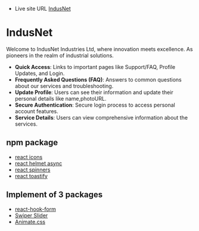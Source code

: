 - Live site URL [IndusNet](https://b9a9-industrial-website.web.app/)

# IndusNet

Welcome to IndusNet Industries Ltd, where innovation meets excellence.
As pioneers in the realm of industrial solutions.

- **Quick Access**: Links to important pages like Support/FAQ, Profile Updates, and Login.
- **Frequently Asked Questions (FAQ)**: Answers to common questions about our services and troubleshooting.
- **Update Profile**: Users can see their information and update their personal details like name,photoURL.
- **Secure Authentication**: Secure login process to access personal account features.
- **Service Details**: Users can view comprehensive information about the services.


## npm package

- [react icons](https://www.npmjs.com/package/react-icons)
- [react helmet async](https://www.npmjs.com/package/react-helmet-async)
- [react spinners](https://www.npmjs.com/package/react-spinners)
- [react toastify](https://www.npmjs.com/package/react-toastify)

## Implement of 3 packages

- [react-hook-form](https://react-hook-form.com/)
- [Swiper Slider](https://swiperjs.com/)
- [Animate.css](https://animate.style/)

